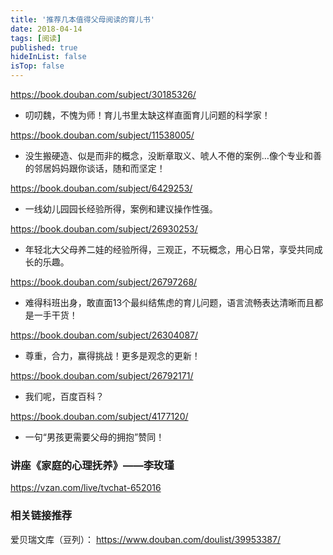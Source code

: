 ```yaml
---
title: '推荐几本值得父母阅读的育儿书'
date: 2018-04-14 
tags: [阅读]
published: true
hideInList: false
isTop: false
---
```


<https://book.douban.com/subject/30185326/>

- 叨叨魏，不愧为师！育儿书里太缺这样直面育儿问题的科学家！

<https://book.douban.com/subject/11538005/>

- 没生搬硬造、似是而非的概念，没断章取义、唬人不倦的案例…像个专业和善的邻居妈妈跟你谈话，随和而坚定！

<https://book.douban.com/subject/6429253/>

- 一线幼儿园园长经验所得，案例和建议操作性强。

<!--more-->

<https://book.douban.com/subject/26930253/>

- 年轻北大父母养二娃的经验所得，三观正，不玩概念，用心日常，享受共同成长的乐趣。

<https://book.douban.com/subject/26797268/>

- 难得科班出身，敢直面13个最纠结焦虑的育儿问题，语言流畅表达清晰而且都是一手干货！

<https://book.douban.com/subject/26304087/>

- 尊重，合力，赢得挑战！更多是观念的更新！

<https://book.douban.com/subject/26792171/>

- 我们呢，百度百科？

<https://book.douban.com/subject/4177120/>

- 一句“男孩更需要父母的拥抱”赞同！

### 讲座《家庭的心理抚养》——李玫瑾

<https://vzan.com/live/tvchat-652016>

### 相关链接推荐

爱贝瑞文库（豆列）： <https://www.douban.com/doulist/39953387/>